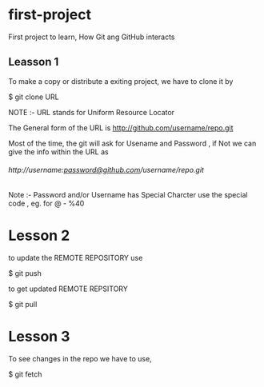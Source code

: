 # first-project
First project to learn, How Git ang GitHub interacts

## Leasson 1

To make a copy or distribute a exiting project, we have to clone it by

$ git clone URL

NOTE :- URL stands for Uniform Resource Locator

The General form of the URL is http://github.com/username/repo.git

Most of the time, the git will ask for Usename and Password , if Not we can give
the info within the URL as
###### http://username:password@github.com/username/repo.git

Note :- Password and/or Username has Special Charcter use the special code , eg. for @ - %40

# Lesson 2

to update the REMOTE REPOSITORY use

$ git push

to get updated REMOTE REPSITORY

$ git pull

# Lesson 3

To see changes in the repo we have to use,

$ git fetch
